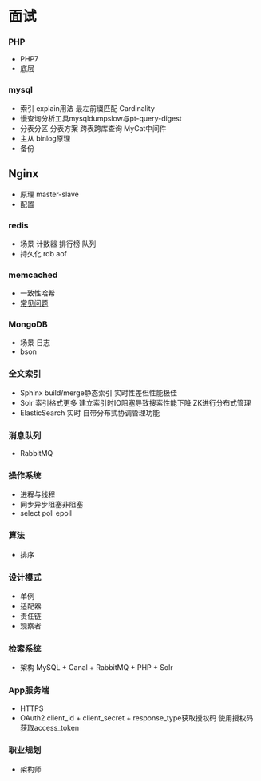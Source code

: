 # 面试

### PHP
 - PHP7
 - 底层

### mysql
 - 索引 explain用法 最左前缀匹配 Cardinality
 - 慢查询分析工具mysqldumpslow与pt-query-digest
 - 分表分区 分表方案 跨表跨库查询 MyCat中间件
 - 主从 binlog原理
 - 备份

## Nginx
 - 原理 master-slave
 - 配置

### redis
 - 场景 计数器 排行榜 队列
 - 持久化 rdb aof

### memcached
 - 一致性哈希
 - [常见问题](http://kb.cnblogs.com/page/69074/)

### MongoDB
 - 场景 日志
 - bson

### 全文索引
 - Sphinx build/merge静态索引 实时性差但性能极佳
 - Solr 索引格式更多 建立索引时IO阻塞导致搜索性能下降 ZK进行分布式管理
 - ElasticSearch 实时 自带分布式协调管理功能

### 消息队列
 - RabbitMQ

### 操作系统
 - 进程与线程
 - 同步异步阻塞非阻塞
 - select poll epoll

### 算法
 - 排序

### 设计模式
 - 单例
 - 适配器
 - 责任链
 - 观察者

### 检索系统
 - 架构 MySQL + Canal + RabbitMQ + PHP + Solr

### App服务端
 - HTTPS
 - OAuth2 client_id + client_secret + response_type获取授权码 使用授权码获取access_token

### 职业规划
 - 架构师

